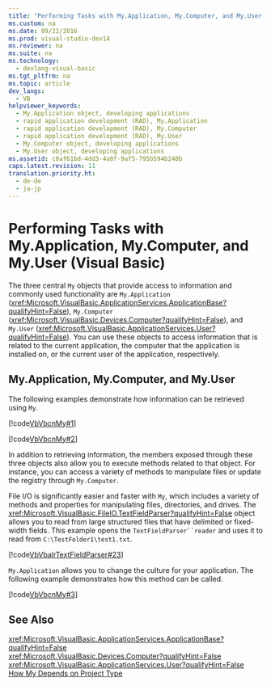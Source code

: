 ```yaml
---
title: "Performing Tasks with My.Application, My.Computer, and My.User (Visual Basic)"
ms.custom: na
ms.date: 09/22/2016
ms.prod: visual-studio-dev14
ms.reviewer: na
ms.suite: na
ms.technology: 
  - devlang-visual-basic
ms.tgt_pltfrm: na
ms.topic: article
dev_langs: 
  - VB
helpviewer_keywords: 
  - My.Application object, developing applications
  - rapid application development (RAD), My.Application
  - rapid application development (RAD), My.Computer
  - rapid application development (RAD), My.User
  - My.Computer object, developing applications
  - My.User object, developing applications
ms.assetid: c8af61bd-4dd3-4a0f-9af5-795b594b240b
caps.latest.revision: 11
translation.priority.ht: 
  - de-de
  - ja-jp
---
```

# Performing Tasks with My.Application, My.Computer, and My.User (Visual Basic)
The three central `My` objects that provide access to information and commonly used functionality are `My.Application` (<xref:Microsoft.VisualBasic.ApplicationServices.ApplicationBase?qualifyHint=False>), `My.Computer` (<xref:Microsoft.VisualBasic.Devices.Computer?qualifyHint=False>), and `My.User` (<xref:Microsoft.VisualBasic.ApplicationServices.User?qualifyHint=False>). You can use these objects to access information that is related to the current application, the computer that the application is installed on, or the current user of the application, respectively.  
  
## My.Application, My.Computer, and My.User  
 The following examples demonstrate how information can be retrieved using `My`.  
  
 [!code[VbVbcnMy#1](../vs140/codesnippet/VisualBasic/performing-tasks-with-my.application--my.computer--and-my.user--visual-basic-_1.vb)]
  
  
 [!code[VbVbcnMy#2](../vs140/codesnippet/VisualBasic/performing-tasks-with-my.application--my.computer--and-my.user--visual-basic-_2.vb)]
  
  
 In addition to retrieving information, the members exposed through these three objects also allow you to execute methods related to that object. For instance, you can access a variety of methods to manipulate files or update the registry through `My.Computer`.  
  
 File I/O is significantly easier and faster with `My`, which includes a variety of methods and properties for manipulating files, directories, and drives. The <xref:Microsoft.VisualBasic.FileIO.TextFieldParser?qualifyHint=False> object allows you to read from large structured files that have delimited or fixed-width fields. This example opens the `TextFieldParser``reader` and uses it to read from `C:\TestFolder1\test1.txt`.  
  
 [!code[VbVbalrTextFieldParser#23](../vs140/codesnippet/VisualBasic/performing-tasks-with-my.application--my.computer--and-my.user--visual-basic-_3.vb)]
  
  
 `My.Application` allows you to change the culture for your application. The following example demonstrates how this method can be called.  
  
 [!code[VbVbcnMy#3](../vs140/codesnippet/VisualBasic/performing-tasks-with-my.application--my.computer--and-my.user--visual-basic-_4.vb)]
  
  
## See Also  
 <xref:Microsoft.VisualBasic.ApplicationServices.ApplicationBase?qualifyHint=False>   
 <xref:Microsoft.VisualBasic.Devices.Computer?qualifyHint=False>   
 <xref:Microsoft.VisualBasic.ApplicationServices.User?qualifyHint=False>   
 [How My Depends on Project Type](../vs140/how-my-depends-on-project-type--visual-basic-.md)